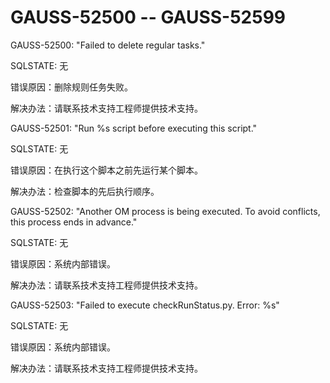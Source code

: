 # GAUSS-52500 -- GAUSS-52599<a name="ZH-CN_TOPIC_0302072953"></a>

GAUSS-52500: "Failed to delete regular tasks."

SQLSTATE: 无

错误原因：删除规则任务失败。

解决办法：请联系技术支持工程师提供技术支持。

GAUSS-52501: "Run %s script before executing this script."

SQLSTATE: 无

错误原因：在执行这个脚本之前先运行某个脚本。

解决办法：检查脚本的先后执行顺序。

GAUSS-52502: "Another OM process is being executed. To avoid conflicts, this process ends in advance."

SQLSTATE: 无

错误原因：系统内部错误。

解决办法：请联系技术支持工程师提供技术支持。

GAUSS-52503: "Failed to execute checkRunStatus.py. Error: %s"

SQLSTATE: 无

错误原因：系统内部错误。

解决办法：请联系技术支持工程师提供技术支持。

